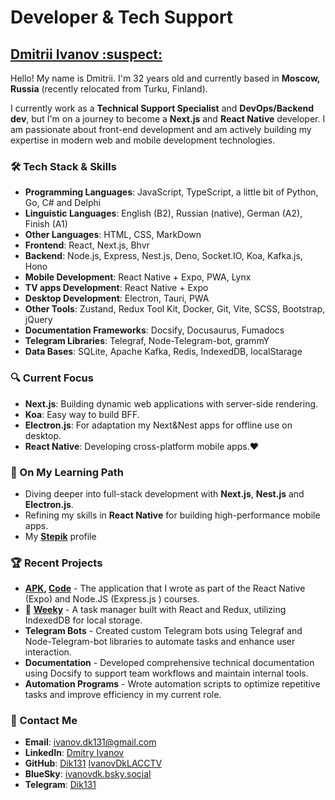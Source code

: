 # Developer & Tech Support

## [Dmitrii Ivanov :suspect:](https://ivanovdk-bc.netlify.app/)

Hello! My name is Dmitrii. I'm 32 years old and currently based in **Moscow, Russia** (recently relocated from Turku, Finland).

I currently work as a **Technical Support Specialist** and **DevOps/Backend dev**, but I'm on a journey to become a **Next.js** and **React Native** developer. I am passionate about front-end development and am actively building my expertise in modern web and mobile development technologies.

### 🛠️ Tech Stack & Skills

- **Programming Languages**: JavaScript, TypeScript, a little bit of Python, Go, C# and Delphi
- **Linguistic Languages**: English (B2), Russian (native), German (A2), Finish (A1)
- **Other Languages**: HTML, CSS, MarkDown
- **Frontend**: React, Next.js, Bhvr
- **Backend**: Node.js, Express, Nest.js, Deno, Socket.IO, Koa, Kafka.js, Hono
- **Mobile Development**: React Native + Expo, PWA, Lynx
- **TV apps Development**: React Native + Expo
- **Desktop Development**: Electron, Tauri, PWA 
- **Other Tools**: Zustand, Redux Tool Kit, Docker, Git, Vite, SCSS, Bootstrap, jQuery
- **Documentation Frameworks**: Docsify, Docusaurus, Fumadocs
- **Telegram Libraries**: Telegraf, Node-Telegram-bot, grammY
- **Data Bases**: SQLite, Apache Kafka, Redis, IndexedDB, localStarage

### 🔍 Current Focus

- **Next.js**: Building dynamic web applications with server-side rendering.
- **Koa**: Easy way to build BFF.
- **Electron.js**: For adaptation my Next&Nest apps for offline use on desktop.
- **React Native**: Developing cross-platform mobile apps.♥️

### 🌱 On My Learning Path

- Diving deeper into full-stack development with **Next.js**, **Nest.js** and **Electron.js**.
- Refining my skills in **React Native** for building high-performance mobile apps.
- My **[Stepik](https://stepik.org/users/37791605/profile)** profile

### 🏆 Recent Projects

- **[APK](https://drive.google.com/file/d/1qINTBb7q1WqKikYpudwz7-wWV5pYDfyw/view?usp=drivesdk), [Code](https://github.com/Dik131/course-app)** - The application that I wrote as part of the React Native (Expo) and Node.JS (Express.js ) courses.
- 📝 **[Weeky](https://weeky.netlify.app/)** - A task manager built with React and Redux, utilizing IndexedDB for local storage.
- **Telegram Bots** - Created custom Telegram bots using Telegraf and Node-Telegram-bot libraries to automate tasks and enhance user interaction.
- **Documentation** - Developed comprehensive technical documentation using Docsify to support team workflows and maintain internal tools.
- **Automation Programs** - Wrote automation scripts to optimize repetitive tasks and improve efficiency in my current role.

### 💬 Contact Me

- **Email**: [ivanov.dk131@gmail.com](mailto:ivanov.dk131@gmail.com)
- **LinkedIn**: [Dmitry Ivanov](https://www.linkedin.com/in/dmitry-ivanov-47bb4921a/)
- **GitHub**: [Dik131](https://github.com/Dik131) [IvanovDkLACCTV](https://github.com/IvanovDkLACCTV)
- **BlueSky**: [ivanovdk.bsky.social](https://bsky.app/profile/ivanovdk.bsky.social)
- **Telegram**: [Dik131](https://t.me/Dik131)

